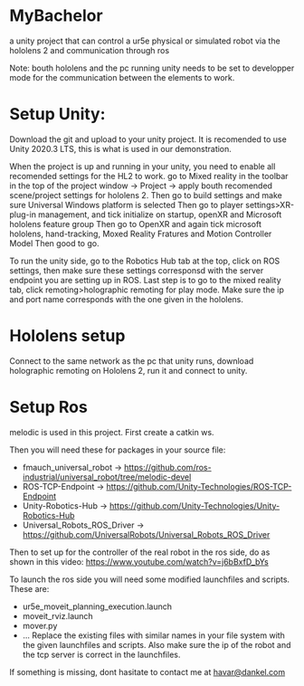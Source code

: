# MyBachelor
a unity project that can control a ur5e physical or simulated robot via the hololens 2 and communication through ros

Note: bouth hololens and the pc running unity needs to be set to developper mode for the communication between the elements to work.
# Setup Unity:

Download the git and upload to your unity project. It is recomended to use Unity 2020.3 LTS, this is what is used in our demonstration.

When the project is up and running in your unity, you need to enable all recomended settings for the HL2 to work.
go to Mixed reality in the toolbar in the top of the project window -> Project -> apply bouth recomended scene/project settings for hololens 2.
Then go to build settings and make sure Universal Windows platform is selected
Then go to player settings>XR-plug-in management, and tick initialize on startup, openXR and Microsoft hololens feature group
Then go to OpenXR and again tick microsoft hololens, hand-tracking, Moxed Reality Fratures and Motion Controller Model
Then good to go. 

To run the unity side, go to the Robotics Hub tab at the top, click on ROS settings, then make sure these settings corresponsd with the server endpoint you are setting up in ROS.
Last step is to go to the mixed reality tab, click remoting>holographic remoting for play mode. Make sure the ip and port name corresponds with the one given in the hololens.

# Hololens setup

Connect to the same network as the pc that unity runs, download holographic remoting on Hololens 2, run it and connect to unity. 

# Setup Ros
melodic is used in this project.
First create a catkin ws. 

Then you will need these for packages in your source file:
- fmauch_universal_robot      -> https://github.com/ros-industrial/universal_robot/tree/melodic-devel
- ROS-TCP-Endpoint            -> https://github.com/Unity-Technologies/ROS-TCP-Endpoint
- Unity-Robotics-Hub          -> https://github.com/Unity-Technologies/Unity-Robotics-Hub
- Universal_Robots_ROS_Driver -> https://github.com/UniversalRobots/Universal_Robots_ROS_Driver

Then to set up for the controller of the real robot in the ros side, do as shown in this video: https://www.youtube.com/watch?v=j6bBxfD_bYs

To launch the ros side you will need some modified launchfiles and scripts. 
These are:
- ur5e_moveit_planning_execution.launch 
- moveit_rviz.launch
- mover.py
- ...
Replace the existing files with similar names in your file system with the given launchfiles and scripts.
Also make sure the ip of the robot and the tcp server is correct in the launchfiles. 


If something is missing, dont hasitate to contact me at havar@dankel.com
